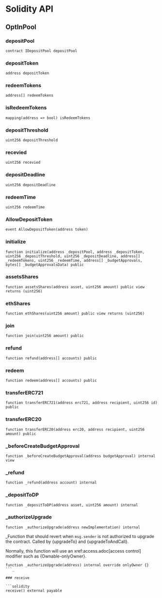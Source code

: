 # Solidity API

## OptInPool

### depositPool

```solidity
contract IDepositPool depositPool
```

### depositToken

```solidity
address depositToken
```

### redeemTokens

```solidity
address[] redeemTokens
```

### isRedeemTokens

```solidity
mapping(address => bool) isRedeemTokens
```

### depositThreshold

```solidity
uint256 depositThreshold
```

### recevied

```solidity
uint256 recevied
```

### depositDeadline

```solidity
uint256 depositDeadline
```

### redeemTime

```solidity
uint256 redeemTime
```

### AllowDepositToken

```solidity
event AllowDepositToken(address token)
```

### initialize

```solidity
function initialize(address _depositPool, address _depositToken, uint256 _depositThreshold, uint256 _depositDeadline, address[] _redeemTokens, uint256 _redeemTime, address[] _budgetApprovals, bytes[] _budgetApprovalsData) public
```

### assetsShares

```solidity
function assetsShares(address asset, uint256 amount) public view returns (uint256)
```

### ethShares

```solidity
function ethShares(uint256 amount) public view returns (uint256)
```

### join

```solidity
function join(uint256 amount) public
```

### refund

```solidity
function refund(address[] accounts) public
```

### redeem

```solidity
function redeem(address[] accounts) public
```

### transferERC721

```solidity
function transferERC721(address erc721, address recipient, uint256 id) public
```

### transferERC20

```solidity
function transferERC20(address erc20, address recipient, uint256 amount) public
```

### _beforeCreateBudgetApproval

```solidity
function _beforeCreateBudgetApproval(address budgetApproval) internal view
```

### _refund

```solidity
function _refund(address account) internal
```

### _depositToDP

```solidity
function _depositToDP(address asset, uint256 amount) internal
```

### _authorizeUpgrade

```solidity
function _authorizeUpgrade(address newImplementation) internal
```

_Function that should revert when `msg.sender` is not authorized to upgrade the contract. Called by
{upgradeTo} and {upgradeToAndCall}.

Normally, this function will use an xref:access.adoc[access control] modifier such as {Ownable-onlyOwner}.

```solidity
function _authorizeUpgrade(address) internal override onlyOwner {}
```_

### receive

```solidity
receive() external payable
```

